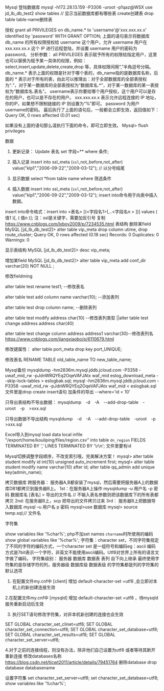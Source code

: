 Mysql
登陆数据库
mysql -h172.28.13.159 -P3306 -uroot -p1qaz@WSX
use jd_lb_db_test2
show tables  // 显示当前数据库都有哪些表
create创建表
drop table table-name删除表





授权
 grant all PRIVILEGES on db_name.* to 'username'@'xxx.xxx.xx.x' identified by 'password' WITH GRANT OPTION;
上面的语句表示将数据库 db_name 的所有权限授权给 username 这个用户，允许 username 用户在 xxx.xxx.xx.x 这个 IP 进行远程登陆，并设置 username 用户的密码为 password。
分析参数：
all PRIVILEGES 表示赋予所有的权限给指定用户，这里也可以替换为赋予某一具体的权限，例如：select,insert,update,delete,create,drop 等，具体权限间用“,”半角逗号分隔。
db_name.* 表示上面的权限是针对于哪个表的，db_name指的是数据库名称，后面的 * 表示对于所有的表，由此可以推理出：对于全部数据库的全部表授权为“*.*”，对于某一数据库的全部表授权为“数据库名.*”，对于某一数据库的某一表授权为“数据库名.表名”。
username表示你要给哪个用户授权，这个用户可以是存在的用户，也可以是不存在的用户。
xxx.xxx.xx.x 表示允许远程连接的 IP 地址，你的IP，如果想不限制链接的 IP 则设置为“%”即可。
password 为用户username的密码。
最后执行了上面的语句后，一般都会立即生效，返回值如下：
Query OK, 0 rows affected (0.01 sec)

如果没有上面的语句那么请执行下面的命令，即可立即生效。
Mysql> flush privileges



数据
1.	更新记录：
Update 表名 set 字段=** where 条件;
2.	插入记录
insert into ssl_meta (`ssl`,not_before,not_after) value("klp1","2006-09-22","2009-03-12");
// 以分号结尾

3.	显示数据
select *from table name where 筛选条件

4.	插入数据
insert into ssl_meta (`ssl`,not_before,not_after) value("klp1","2006-09-22","2009-03-12");
insert into命令用于向表中插入数据。

insert into命令格式：insert into <表名> [(<字段名1>[,..<字段名n > ])] values ( 值1 )[, ( 值n )];
注：ssl是关键字，需要加反引号
复制
https://www.cnblogs.com/lxboy2009/p/7234535.html
表结构
删除某field
MySQL [jd_lb_db_test2]> alter table vip_meta drop column utime, drop route_cluster;
Query OK, 0 rows affected (0.18 sec)
Records: 0  Duplicates: 0  Warnings: 0

显示表结构
MySQL [jd_lb_db_test2]> desc vip_meta;

增加某field
MySQL [jd_lb_db_test2]> alter table vip_meta add conf_dir varchar(20) NOT NULL ;

修改fieldming

alter table test rename test1; --修改表名

alter table test add  column name varchar(10); --添加表列

alter table test drop  column name; --删除表列

alter table test modify address char(10) --修改表列类型
||alter table test change address address  char(40)


alter table test change  column address address1 varchar(30)--修改表列名
https://www.cnblogs.com/jiangxiaobo/p/6110679.html

修改键属性：
alter table port_meta  drop key port_UNIQUE;

修改表名
RENAME TABLE old_table_name TO new_table_name;


Mysql备份
mysqldump -hm2836m.mysql.jddb.jcloud.com -P3358 -uwaf_mid_rw -pJdnWRQYEq2OqeVAFJAtx waf_mid eslog_download_meta  --skip-lock-tables > eslogbak.sql;	
	mysql -hm2836m.mysql.jddb.jcloud.com -P3358 -uwaf_mid_rw -pJdnWRQYEq2OqeVAFJAtx waf_mid < eslogbak.sql
文件里是drop create insert语句
加条件的导出
--where='id < 10'


只导出表结构不导出数据：
mysqldump　-d　-A　--add-drop-table　-uroot　-p　>xxx.sql 

只导出数据不导出结构
mysqldump　-d　-A　--add-drop-table　-uroot　-p　>xxx.sql 

Excel导入到mysql
load data local infile "/export/home/kouliping/files/region.csv" into table `dn_region` FIELDS TERMINATED BY ',' LINES TERMINATED BY '\r\n';
文件里要有id


Mysql切换调整字段顺序，不改变索引哦，完美解决方案！
mysql> alter table student modify id int(10) unsigned auto_increment first;
mysql> alter table student modify name varchar(10) after id;
alter table qq_admin add unique key(admin_name);

拷贝数据库
跨服务器：
服务器A,B都安装了mysql，然后需要把服务器A上的数据库DB1都拷贝到服务器B上。
1st：在服务器A上操作
mysqldump -u 用户名 -p 密码 数据库名 [表名] > 导出的文件名
	// 不输入表名参数则把该数据库下的所有表都拷贝
2nd: 在服务器B上，scp 把导出的文件拷贝过来
3rd： 服务器B上把数据导入数据库
mysql –u 用户名 p 密码
mysql>use 数据库
mysql> source temp.sql;// 文件名

字符集

show variables like '%char%';
php不加set names `charname`时所使用的编码
show global variables like '%char%'; 
字符集：character set，不同字符集规定了不同的字符的编码方式，一个character set 是一组符号和编码eg：ascii 编码方式是7bit表示一个字符，非英文不能使用ascii编码。Utf8对世界上所有的语言文字做了编码，
字符集级别：
服务器
数据库
数据表
表列
自下向上继承
最终使用字符集的是存储字符的列，服务器级 数据库级 数据表级 的字符集都是列的字符集的默认选项
1.	在配置文件my.cnf中 [client] 增加 default-character-set =utf8 ,会立即对本机上的新创建连接生效

2.在配置文件my.cnf中 [mysqld] 增加 default-character-set =utf8 ，待mysqld服务重新启动后生效

3. 执行SET语句修改字符集，对非本机新创建的连接也会生效

SET GLOBAL character_set_clinet=utf8;
SET GLOBAL character_set_connection=utf8;
SET GLOBAL character_set_database=utf8;
SET GLOBAL character_set_results=utf8;
SET GLOBAL character_set_server=utf8;

4.对于之前的连接线程，则没有办法，除非他们自己设置为utf8 或者等待其断开重新连接
修改databases名称
https://blog.csdn.net/tjcwt2011/article/details/79451764
删除database
 drop database databasename

设置字符集
set character_set_server=utf8;
set character_set_database=utf8;
show variables like '%char%';

